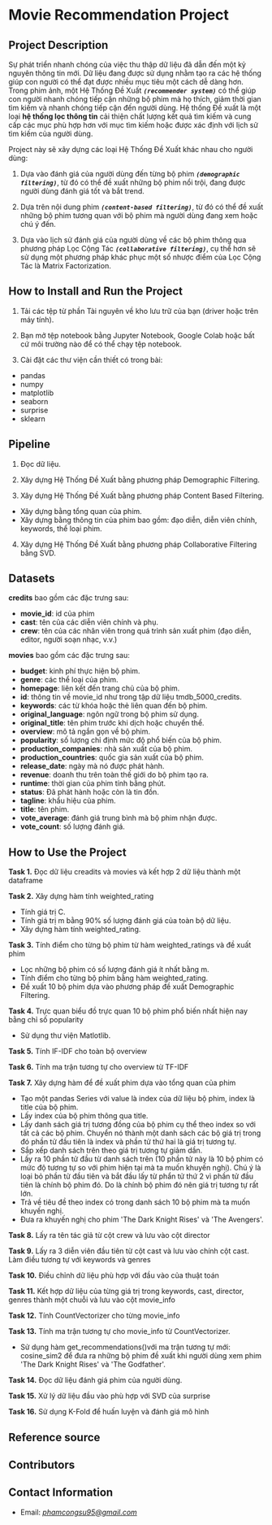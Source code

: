 # Movie Recommendation Project

## Project Description
Sự phát triển nhanh chóng của việc thu thập dữ liệu đã dẫn đến một kỷ nguyên thông tin mới. Dữ liệu đang được sử dụng nhằm tạo ra các hệ thống giúp con người có thể đạt được nhiều mục tiêu một cách dễ dàng hơn. Trong phim ảnh, một Hệ Thống Đề Xuất ***`(recommender system)`*** có thể giúp con người nhanh chóng tiếp cận những bộ phim mà họ thích, giảm thời gian tìm kiếm và nhanh chóng tiếp cận đến người dùng. Hệ thống Đề xuất là một loại **hệ thống lọc thông tin** cải thiện chất lượng kết quả tìm kiếm và cung cấp các mục phù hợp hơn với mục tìm kiếm hoặc được xác định với lịch sử tìm kiếm của người dùng.

Project này sẽ xây dựng các loại Hệ Thống Đề Xuất khác nhau cho người dùng:

1. Dựa vào đánh giá của người dùng đến từng bộ phim ***`(demographic filtering)`***, từ đó có thể đề xuất những bộ phim nổi trội, đang được người dùng đánh giá tốt và bắt trend. 

2. Dựa trên nội dung phim ***`(content-based filtering)`***, từ đó có thể đề xuất những bộ phim tương quan với bộ phim mà người dùng đang xem hoặc chú ý đến. 

3. Dựa vào lịch sử đánh giá của người dùng về các bộ phim thông qua phương pháp Lọc Cộng Tác ***`(collaborative filtering)`***, cụ thể hơn sẽ sử dụng một phương pháp khác phục một số nhược điểm của Lọc Cộng Tác là Matrix Factorization.

## How to Install and Run the Project
1. Tải các tệp từ phần Tài nguyên về kho lưu trữ của bạn (driver hoặc trên máy tính).

2. Bạn mở tệp notebook bằng Jupyter Notebook, Google Colab hoặc bất cứ môi trường nào để có thể chạy tệp notebook.

3. Cài đặt các thư viện cần thiết có trong bài:
* pandas
* numpy
* matplotlib
* seaborn
* surprise
* sklearn

## Pipeline 

1. Đọc dữ liệu.

2. Xây dựng Hệ Thống Đề Xuất bằng phương pháp Demographic Filtering.

3. Xây dựng Hệ Thống Đề Xuất bằng phương pháp Content Based Filtering.
* Xây dựng bằng tổng quan của phim.
* Xây dựng bằng thông tin của phim bao gồm: đạo diễn, diễn viên chính, keywords, thể loại phim.

4. Xây dựng Hệ Thống Đề Xuất bằng phương pháp Collaborative Filtering bằng SVD.

## Datasets

**credits** bao gồm các đặc trưng sau:

* **movie_id**: id của phim
* **cast**: tên của các diễn viên chính và phụ.
* **crew**: tên của các nhân viên trong quá trình sản xuất phim (đạo diễn, editor, người soạn nhạc, v.v.)

**movies** bao gồm các đặc trưng sau:

* **budget**: kinh phí thực hiện bộ phim.
* **genre**: các thể loại của phim.
* **homepage**: liên kết đến trang chủ của bộ phim.
* **id**: thông tin về movie_id như trong tập dữ liệu tmdb_5000_credits.
* **keywords**: các từ khóa hoặc thẻ liên quan đến bộ phim.
* **original_language**: ngôn ngữ trong bộ phim sử dụng.
* **original_title**: tên phim trước khi dịch hoặc chuyển thể.
* **overview**: mô tả ngắn gọn về bộ phim.
* **popularity**: số lượng chỉ định mức độ phổ biến của bộ phim.
* **production_companies**: nhà sản xuất của bộ phim.
* **production_countries**: quốc gia sản xuất của bộ phim.
* **release_date**: ngày mà nó được phát hành.
* **revenue**: doanh thu trên toàn thế giới do bộ phim tạo ra.
* **runtime**: thời gian  của phim tính bằng phút.
* **status**: Đã phát hành hoặc còn là tin đồn.
* **tagline**: khẩu hiệu của phim.
* **title**: tên phim.
* **vote_average**: đánh giá trung bình mà bộ phim nhận được.
* **vote_count**: số lượng đánh giá.

## How to Use the Project
**Task 1.** Đọc dữ liệu creadits và movies và kết hợp 2 dữ liệu thành một dataframe

**Task 2.** Xây dựng hàm tính weighted_rating
* Tính giá trị C.
* Tính giá trị m bằng 90% số lượng đánh giá của toàn bộ dữ liệu.
* Xây dựng hàm tính weighted_rating.

**Task 3.** Tính điểm cho từng bộ phim từ hàm weighted_ratings và đề xuất phim
* Lọc những bộ phim có số lượng đánh giá ít nhất bằng m.
* Tính điểm cho từng bộ phim bằng hàm weighted_rating.
* Đề xuất 10 bộ phim dựa vào phương pháp đề xuất Demographic Filtering.

**Task 4.** Trực quan biểu đồ trực quan 10 bộ phim phổ biến nhất hiện nay bằng chỉ số popularity
* Sử dụng thư viện Matlotlib.

**Task 5.** Tính IF-IDF cho toàn bộ overview

**Task 6.** Tính ma trận tương tự cho overview từ TF-IDF

**Task 7.** Xây dựng hàm để đề xuất phim dựa vào tổng quan của phim
* Tạo một pandas Series với value là index của dữ liệu bộ phim, index là title của bộ phim.
* Lấy index của bộ phim thông qua title.
* Lấy danh sách giá trị tương đồng của bộ phim cụ thể theo index so với tất cả các bộ phim. Chuyển nó thành một danh sách các bộ giá trị trong đó phần tử đầu tiên là index và phần tử thứ hai là giá trị tương tự.
* Sắp xếp danh sách trên theo giá trị tương tự giảm dần.
* Lấy ra 10 phần tử đầu từ danh sách trên (10 phần tử này là 10 bộ phim có mức độ tương tự so với phim hiện tại mà ta muốn khuyến nghị). Chú ý là loại bỏ phần tử đầu tiên và bắt đầu lấy từ phẩn tử thứ 2 vì phần tử đầu tiên là chính bộ phim đó. Do là chính bộ phim đó nên giá trị tương tự rất lớn.
* Trả về tiêu đề theo index có trong danh sách 10 bộ phim mà ta muốn khuyến nghị.
* Đưa ra khuyến nghị cho phim 'The Dark Knight Rises' và 'The Avengers'.

**Task 8.** Lấy ra tên tác giả từ cột crew và lưu vào cột director

**Task 9.** Lấy ra 3 diễn viên đầu tiên từ cột cast và lưu vào chính cột cast. Làm điều tương tự với keywords và genres

**Task 10.** Điều chỉnh dữ liệu phù hợp với đầu vào của thuật toán

**Task 11.** Kết hợp dữ liệu của từng giá trị trong keywords, cast, director, genres thành một chuỗi và lưu vào cột movie_info

**Task 12.** Tính CountVectorizer cho từng movie_info

**Task 13.** Tính ma trận tương tự cho movie_info từ CountVectorizer.
* Sử dụng hàm get_recommendations()với ma trận tương tự mới: cosine_sim2 để đưa ra những bộ phim đề xuất khi người dùng xem phim 'The Dark Knight Rises' và 'The Godfather'.

**Task 14.** Đọc dữ liệu đánh giá phim của người dùng.

**Task 15.** Xử lý dữ liệu đầu vào phù hợp với SVD của surprise

**Task 16.** Sử dụng K-Fold để huấn luyện và đánh giá mô hình

## Reference source

## Contributors

## Contact Information
* Email: *phamcongsu95@gmail.com*
